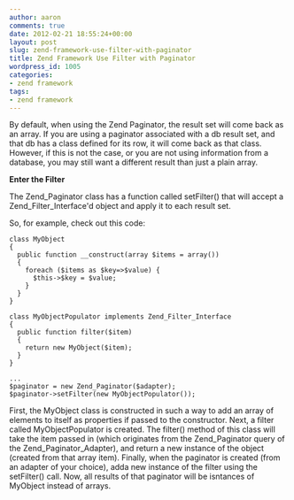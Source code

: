 ```yaml
---
author: aaron
comments: true
date: 2012-02-21 18:55:24+00:00
layout: post
slug: zend-framework-use-filter-with-paginator
title: Zend Framework Use Filter with Paginator
wordpress_id: 1005
categories:
- zend framework
tags:
- zend framework
---
```


By default, when using the Zend Paginator, the result set will come back as an array.  If you are using a paginator associated with a db result set, and that db has a class defined for its row, it will come back as that class.  However, if this is not the case, or you are not using information from a database, you may still want a different result than just a plain array.

**Enter the Filter**

The Zend_Paginator class has a function called setFilter() that will accept a Zend_Filter_Interface'd object and apply it to each result set.

So, for example, check out this code:


    
    
    class MyObject
    {
      public function __construct(array $items = array())
      {
        foreach ($items as $key=>$value) {
          $this->$key = $value;
        }
      }
    }
    
    class MyObjectPopulator implements Zend_Filter_Interface
    {
      public function filter($item)
      {
        return new MyObject($item);
      }
    }
    
    ...
    $paginator = new Zend_Paginator($adapter);
    $paginator->setFilter(new MyObjectPopulator());
    



First, the MyObject class is constructed in such a way to add an array of elements to itself as properties if passed to the constructor.  Next, a filter called MyObjectPopulator is created.  The filter() method of this class will take the item passed in (which originates from the Zend_Paginator query of the Zend_Paginator_Adapter), and return a new instance of the object (created from that array item).  Finally, when the paginator is created (from an adapter of your choice), adda  new instance of the filter using the setFilter() call.  Now, all results of that paginator will be isntances of MyObject instead of arrays.
